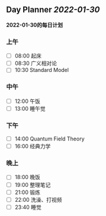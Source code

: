 ## Day Planner *2022-01-30*
**2022-01-30的每日计划**

### 上午
- [ ] 08:00 起床
- [ ] 08:30 广义相对论
- [ ] 10:30 Standard Model

### 中午
- [ ] 12:00 午饭
- [ ] 13:00 睡午觉

### 下午
- [ ] 14:00 Quantum Field Theory
- [ ] 16:00 经典力学

### 晚上
- [ ] 18:00 晚饭
- [ ] 19:00 整理笔记
- [ ] 21:00 锻炼
- [ ] 22:00 洗澡、打视频
- [ ] 23:40 睡觉
